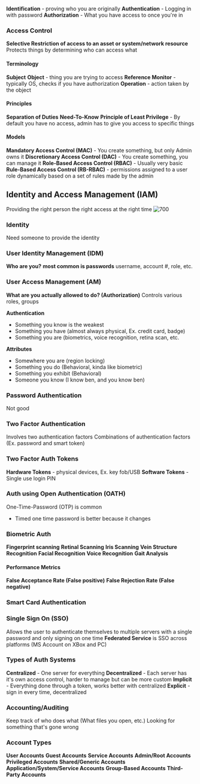 **Identification** - proving who you are originally
**Authentication** - Logging in with password
**Authorization** - What you have access to once you're in

### Access Control
**Selective Restriction of access to an asset or system/network resource**
Protects things by determining who can access what

#### Terminology
**Subject**
**Object** - thing you are trying to access
**Reference Monitor** - typically OS, checks if you have authorization
**Operation** - action taken by the object

#### Principles
**Separation of Duties**
**Need-To-Know**
**Principle of Least Privilege** - By default you have no access, admin has to give you access to specific things

#### Models
**Mandatory Access Control (MAC)** - You create something, but only Admin owns it
**Discretionary Access Control (DAC)** - You create something, you can manage it
**Role-Based Access Control (RBAC)** - Usually very basic
**Rule-Based Access Control (RB-RBAC)** - permissions assigned to a user role dynamically based on a set of rules made by the admin

## Identity and Access Management (IAM)
Providing the right person the right access at the right time
![700](Pasted%20image%2020240924111404.png)

### Identity
Need someone to provide the identity
### User Identity Management (IDM)
**Who are you?**
**most common is passwords**
username, account #, role, etc.

### User Access Management (AM)
**What are you actually allowed to do? (Authorization)**
Controls various roles, groups

**Authentication**
- Something you know is the weakest
- Something you have (almost always physical, Ex. credit card, badge)
- Something you are (biometrics, voice recognition, retina scan, etc.

**Attributes**
- Somewhere you are (region locking)
- Something you do (Behavioral, kinda like biometric)
- Something you exhibit (Behavioral)
- Someone you know (I know ben, and you know ben)

### Password Authentication
Not good

### Two Factor Authentication
Involves two authentication factors
Combinations of authentication factors (Ex. password and smart token)

### Two Factor Auth Tokens
**Hardware Tokens** - physical devices, Ex. key fob/USB
**Software Tokens** - Single use login PIN

### Auth using Open Authentication (OATH)
One-Time-Password (OTP) is common
- Timed one time password is better because it changes

### Biometric Auth
**Fingerprint scanning**
**Retinal Scanning**
**Iris Scanning**
**Vein Structure Recognition**
**Facial Recognition**
**Voice Recognition**
**Gait Analysis**

#### Performance Metrics
**False Acceptance Rate (False positive)**
**False Rejection Rate (False negative)**

### Smart Card Authentication

### Single Sign On (SSO)
Allows the user to authenticate themselves to multiple servers with a single password and only signing on one time
**Federated Service** is SSO across platforms (MS Account on XBox and PC)

### Types of Auth Systems
**Centralized** - One server for everything
**Decentralized** - Each server has it's own access control, harder to manage but can be more custom
**Implicit** - Everything done through a token, works better with centralized
**Explicit** - sign in every time, decentralized

### Accounting/Auditing
Keep track of who does what (What files you open, etc.)
Looking for something that's gone wrong

### Account Types
**User Accounts**
**Guest Accounts**
**Service Accounts**
**Admin/Root Accounts**
**Privileged Accounts**
**Shared/Generic Accounts**
**Application/System/Service Accounts**
**Group-Based Accounts**
**Third-Party Accounts**
